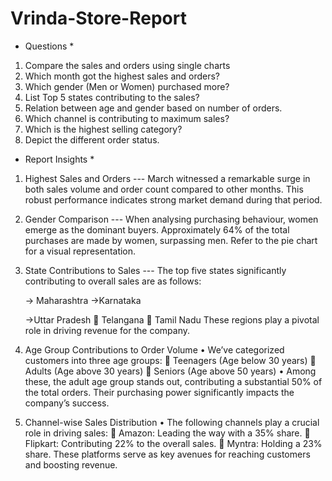 # Vrinda-Store-Report
* Questions * 
1.	Compare the sales and orders using single charts
2.	Which month got the highest sales and orders?
3.	Which gender (Men or Women) purchased more?
4.	List Top 5 states contributing to the sales?
5.	Relation between age and gender based on number of orders.
6.	Which channel is contributing to maximum sales?
7.	Which is the highest selling category?
8.	Depict the different order status.


* Report Insights *
1.  Highest Sales and Orders
  ---	March witnessed a remarkable surge in both sales volume and order count compared to other months. This robust performance indicates strong market demand during that period.
2.	Gender Comparison
	--- When analysing purchasing behaviour, women emerge as the dominant buyers. Approximately 64% of the total purchases are made by women, surpassing men. Refer to the pie chart for a visual representation.
3.	State Contributions to Sales
  ---	The top five states significantly contributing to overall sales are as follows:
  	
	 -> Maharashtra
  	 ->Karnataka
  	
	 ->Uttar Pradesh
	Telangana
	Tamil Nadu These regions play a pivotal role in driving revenue for the company.
5.	Age Group Contributions to Order Volume
•	We’ve categorized customers into three age groups: 
	Teenagers (Age below 30 years)
	Adults (Age above 30 years)
	Seniors (Age above 50 years)
•	Among these, the adult age group stands out, contributing a substantial 50% of the total orders. Their purchasing power significantly impacts the company’s success.
6.	Channel-wise Sales Distribution
•	The following channels play a crucial role in driving sales: 
	Amazon: Leading the way with a 35% share.
	Flipkart: Contributing 22% to the overall sales.
	Myntra: Holding a 23% share. These platforms serve as key avenues for reaching customers and boosting revenue.
